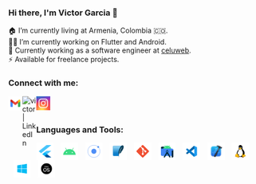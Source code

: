 ### Hi there, I'm Victor Garcia 👋
🏠 I’m currently living at Armenia, Colombia 🇨🇴.<br/>
👨‍💻 I’m currently working on Flutter and Android.<br/>
🔭 Currently working as a software engineer at [celuweb].<br/>
⚡ Available for freelance projects.<br/>

### Connect with me:


[<img align="left" alt="vmgarciahurtado@gmail.com | Gmail" width="28px" src="https://raw.githubusercontent.com/edent/SuperTinyIcons/master/images/svg/gmail.svg" />][gmail]
[<img align="left" alt="victor | LinkedIn" width="28px" src="https://camo.githubusercontent.com/c8a9c5b414cd812ad6a97a46c29af67239ddaeae08c41724ff7d945fb4c047e5/68747470733a2f2f6564656e742e6769746875622e696f2f537570657254696e7949636f6e732f696d616765732f7376672f6c696e6b6564696e2e737667" />][linkedin]
[<img align="left" alt="vmgarciahurtado@gmail.com | Instagram" width="28px" src="https://raw.githubusercontent.com/edent/SuperTinyIcons/master/images/svg/instagram.svg" />][instagram]


<br/>
<br/>

### Languages and Tools:


<img align="center"  width="25px" height="25px" src="./flutter.png" style="background-color:white;border:5px solid white"/>
<img align="center"  width="25px" height="25px" src="./android.png" style="background-color:white;border:5px solid white; margin:0px 0px 0px 10px" />
<img align="center"  width="25px" height="25px" src="./ionic.png" style="background-color:white;border:5px solid white; margin:0px 0px 0px 10px" />
<img align="center"  width="25px" height="25px" src="./sqlite.png" style="background-color:white;border:5px solid white; margin:0px 0px 0px 10px" />
<img align="center"  width="25px" height="25px" src="./git.png" style="background-color:white;border:5px solid white; margin:0px 0px 0px 10px" />
<img align="center"  width="25px" height="25px" src="./android_studio.png" style="background-color:white;border:5px solid white; margin:0px 0px 0px 10px" />
<img align="center"  width="25px" height="25px" src="./vscode.png" style="background-color:white;border:5px solid white; margin:0px 0px 0px 10px" />
<img align="center"  width="25px" height="25px" src="./xcode.png" style="background-color:white;border:5px solid white; margin:0px 0px 0px 10px" />
<img align="center"  width="25px" height="25px" src="./linux.png" style="background-color:white;border:5px solid white; margin:0px 0px 0px 10px" />
<img align="center"  width="25px" height="25px" src="./windows.png" style="background-color:white;border:5px solid white; margin:0px 0px 0px 10px" />
<img align="center"  width="25px" height="25px" src="./macos.png" style="background-color:white;border:5px solid white; margin:0px 0px 0px 10px" />

<br/>

[celuweb]: https://www.celuweb.com
[linkedin]: https://www.linkedin.com/in/victor-manuel-garcia-hurtado-0700a21b7/
[gmail]: mailto:vmgarciahurtado@gmail.com
[instagram]: https://www.instagram.com/vm_garciah/
